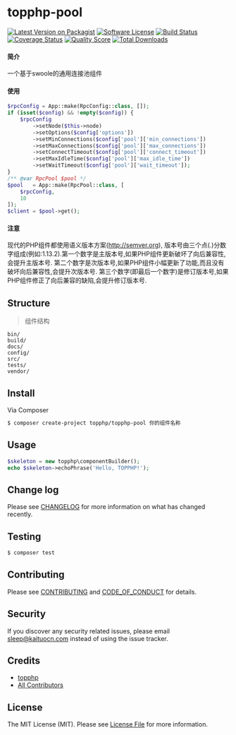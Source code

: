 # topphp-pool

[![Latest Version on Packagist][ico-version]][link-packagist]
[![Software License][ico-license]](LICENSE.md)
[![Build Status][ico-travis]][link-travis]
[![Coverage Status][ico-scrutinizer]][link-scrutinizer]
[![Quality Score][ico-code-quality]][link-code-quality]
[![Total Downloads][ico-downloads]][link-downloads]

#### 简介
一个基于swoole的通用连接池组件

#### 使用
```php
$rpcConfig = App::make(RpcConfig::class, []);
if (isset($config) && !empty($config)) {
    $rpcConfig
        ->setNode($this->node)
        ->setOptions($config['options'])
        ->setMinConnections($config['pool']['min_connections'])
        ->setMaxConnections($config['pool']['max_connections'])
        ->setConnectTimeout($config['pool']['connect_timeout'])
        ->setMaxIdleTime($config['pool']['max_idle_time'])
        ->setWaitTimeout($config['pool']['wait_timeout']);
}
/** @var RpcPool $pool */
$pool   = App::make(RpcPool::class, [
    $rpcConfig,
    10
]);
$client = $pool->get();
```

#### 注意
现代的PHP组件都使用语义版本方案(http://semver.org), 版本号由三个点(.)分数字组成(例如:1.13.2).第一个数字是主版本号,如果PHP组件更新破坏了向后兼容性,会提升主版本号.
第二个数字是次版本号,如果PHP组件小幅更新了功能,而且没有破坏向后兼容性,会提升次版本号.
第三个数字(即最后一个数字)是修订版本号,如果PHP组件修正了向后兼容的缺陷,会提升修订版本号.

## Structure
> 组件结构

```
bin/        
build/
docs/
config/
src/
tests/
vendor/
```


## Install

Via Composer

``` bash
$ composer create-project topphp/topphp-pool 你的组件名称
```

## Usage

``` php
$skeleton = new topphp\componentBuilder();
echo $skeleton->echoPhrase('Hello, TOPPHP!');
```

## Change log

Please see [CHANGELOG](CHANGELOG.md) for more information on what has changed recently.

## Testing

``` bash
$ composer test
```

## Contributing

Please see [CONTRIBUTING](CONTRIBUTING.md) and [CODE_OF_CONDUCT](CODE_OF_CONDUCT.md) for details.

## Security

If you discover any security related issues, please email sleep@kaituocn.com instead of using the issue tracker.

## Credits

- [topphp][link-author]
- [All Contributors][link-contributors]

## License

The MIT License (MIT). Please see [License File](LICENSE.md) for more information.

[ico-version]: https://img.shields.io/packagist/v/topphp/topphp-pool.svg?style=flat-square
[ico-license]: https://img.shields.io/badge/license-MIT-brightgreen.svg?style=flat-square
[ico-travis]: https://img.shields.io/travis/topphp/topphp-pool/master.svg?style=flat-square
[ico-scrutinizer]: https://img.shields.io/scrutinizer/coverage/g/topphp/topphp-pool.svg?style=flat-square
[ico-code-quality]: https://img.shields.io/scrutinizer/g/topphp/topphp-pool.svg?style=flat-square
[ico-downloads]: https://img.shields.io/packagist/dt/topphp/topphp-pool.svg?style=flat-square

[link-packagist]: https://packagist.org/packages/topphp/topphp-pool
[link-travis]: https://travis-ci.org/topphp/topphp-pool
[link-scrutinizer]: https://scrutinizer-ci.com/g/topphp/topphp-pool/code-structure
[link-code-quality]: https://scrutinizer-ci.com/g/topphp/topphp-pool
[link-downloads]: https://packagist.org/packages/topphp/topphp-pool
[link-author]: https://github.com/topphp
[link-contributors]: ../../contributors
